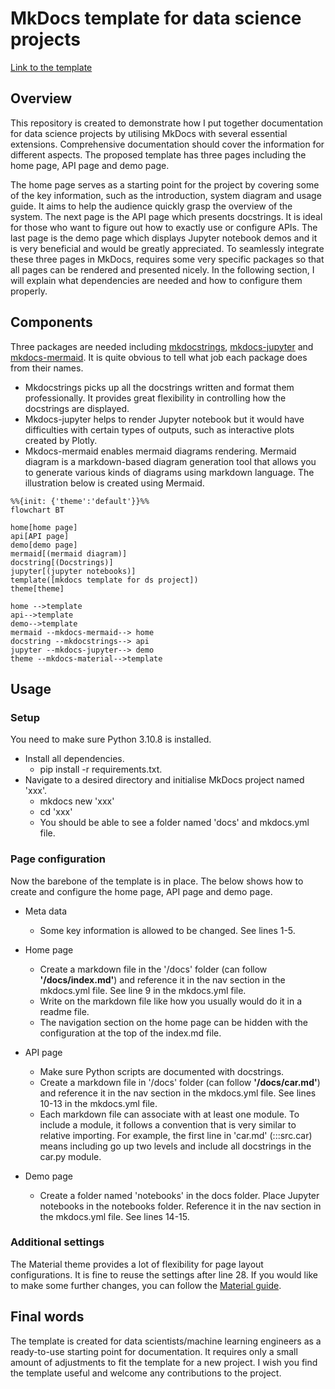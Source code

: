 # MkDocs template for data science projects

[Link to the template](https://leowu4ever.github.io/mkdocs-template/)

## Overview
This repository is created to demonstrate how I put together documentation for data science projects by utilising MkDocs with several essential extensions. Comprehensive documentation should cover the information for different aspects. The proposed template has three pages including the home page, API page and demo page.

The home page serves as a starting point for the project by covering some of the key information, such as the introduction, system diagram and usage guide. It aims to help the audience quickly grasp the overview of the system. The next page is the API page which presents docstrings. It is ideal for those who want to figure out how to exactly use or configure APIs. The last page is the demo page which displays Jupyter notebook demos and it is very beneficial and would be greatly appreciated. To seamlessly integrate these three pages in MkDocs, requires some very specific packages so that all pages can be rendered and presented nicely. In the following section, I will explain what dependencies are needed and how to configure them properly.

## Components
Three packages are needed including [mkdocstrings](https://pypi.org/project/mkdocstrings-python/), [mkdocs-jupyter](https://pypi.org/project/mkdocs-jupyter/0.16.1/) and [mkdocs-mermaid](https://pypi.org/project/mkdocs-mermaid2-plugin/). It is quite obvious to tell what job each package does from their names. 

- Mkdocstrings picks up all the docstrings written and format them professionally. It provides great flexibility in controlling how the docstrings are displayed.
- Mkdocs-jupyter helps to render Jupyter notebook but it would have difficulties with certain types of outputs, such as interactive plots created by Plotly. 
- Mkdocs-mermaid enables mermaid diagrams rendering. Mermaid diagram is a markdown-based diagram generation tool that allows you to generate various kinds of diagrams using markdown language. The illustration below is created using Mermaid.

```mermaid
%%{init: {'theme':'default'}}%%
flowchart BT

home[home page]
api[API page]
demo[demo page]
mermaid[(mermaid diagram)]
docstring[(Docstrings)]
jupyter[(jupyter notebooks)]
template([mkdocs template for ds project])
theme[theme]

home -->template
api-->template
demo-->template
mermaid --mkdocs-mermaid--> home
docstring --mkdocstrings--> api
jupyter --mkdocs-jupyter--> demo
theme --mkdocs-material-->template
```

## Usage
### Setup
You need to make sure Python 3.10.8 is installed.
- Install all dependencies.
  - pip install -r requirements.txt.
- Navigate to a desired directory and initialise MkDocs project named 'xxx'.
  - mkdocs new 'xxx'
  - cd 'xxx'
  - You should be able to see a folder named 'docs' and mkdocs.yml file.

### Page configuration
Now the barebone of the template is in place. The below shows how to create and configure the home page, API page and demo page.
- Meta data
  - Some key information is allowed to be changed. See lines 1-5.

- Home page
  - Create a markdown file in the '/docs' folder (can follow **'/docs/index.md'**) and reference it in the nav section in the mkdocs.yml file. See line 9 in the mkdocs.yml file.
  - Write on the markdown file like how you usually would do it in a readme file.
  - The navigation section on the home page can be hidden with the configuration at the top of the index.md file.
  
- API page
  - Make sure Python scripts are documented with docstrings.
  - Create a markdown file in '/docs' folder (can follow **'/docs/car.md'**) and reference it in the nav section in the mkdocs.yml file. See lines 10-13 in the mkdocs.yml file.
  - Each markdown file can associate with at least one module. To include a module, it follows a convention that is very similar to relative importing. For example, the first line in 'car.md' (:::src.car) means including go up two levels and include all docstrings in the car.py module.

- Demo page
  - Create a folder named 'notebooks' in the docs folder. Place Jupyter notebooks in the notebooks folder. Reference it in the nav section in the mkdocs.yml file. See lines 14-15.

### Additional settings
The Material theme provides a lot of flexibility for page layout configurations. It is fine to reuse the settings after line 28. If you would like to make some further changes, you can follow the [Material guide](https://squidfunk.github.io/mkdocs-material/setup/).

## Final words
The template is created for data scientists/machine learning engineers as a ready-to-use starting point for documentation. It requires only a small amount of adjustments to fit the template for a new project. I wish you find the template useful and welcome any contributions to the project.
